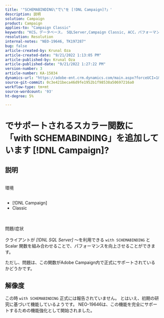```yaml
---
title: '"SCHEMABINDING\"で\"を [!DNL Campaign]?」'
description: 説明
solution: Campaign
product: Campaign
applies-to: "Campaign Classic"
keywords: "KCS，データベース， SQLServer,Campaign Classic, ACC，パフォーマンス"
resolution: Resolution
internal-notes: "NEO-19646, TK197287"
bug: false
article-created-by: Krunal Oza
article-created-date: "9/21/2022 1:13:05 PM"
article-published-by: Krunal Oza
article-published-date: "9/21/2022 1:27:22 PM"
version-number: 3
article-number: KA-15034
dynamics-url: "https://adobe-ent.crm.dynamics.com/main.aspx?forceUCI=1&pagetype=entityrecord&etn=knowledgearticle&id=65c3361d-af39-ed11-9db0-0022480867bd"
source-git-commit: 0c3e421beca46d9fe1952b1f98538a50697216a0
workflow-type: tm+mt
source-wordcount: '93'
ht-degree: 5%

---
```


# でサポートされるスカラー関数に「with SCHEMABINDING」を追加しています [!DNL Campaign]?

## 説明

<br>環境<br><br>
- [!DNL Campaign]
- Classic



<br><br>問題/症状<br><br>
クライアントが *[!DNL SQL Server]* ～を利用できる `with SCHEMABINDING` と Scalar 関数を組み合わせることで、パフォーマンスを向上させることができます。

ただし、問題は、この関数がAdobe Campaign内で正式にサポートされているかどうかです。


## 解像度


この時 `with SCHEMABINDING` 正式には報告されていません。 とはいえ、初期の研究に基づいて機能しているようです。 NEO-19646は、この機能を完全にサポートするための機能強化として開始されました。
